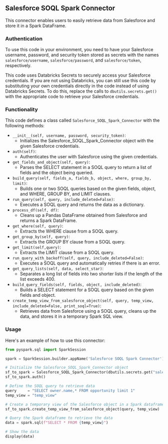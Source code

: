 ## Salesforce SOQL Spark Connector

This connector enables users to easily retrieve data from Salesforce and store it in a Spark DataFrame.

### Authentication

To use this code in your environment, you need to have your Salesforce username, password, and security token stored as secrets with the names `salesforce/username`, `salesforce/password`, and `salesforce/token`, respectively.

This code uses Databricks Secrets to securely access your Salesforce credentials. If you are not using Databricks, you can still use this code by substituting your own credentials directly in the code instead of using Databricks Secrets. To do this, replace the calls to `dbutils.secrets.get()` with the appropriate code to retrieve your Salesforce credentials.

### Functionality

This code defines a class called `Salesforce_SOQL_Spark_Connector` with the following methods:

- `__init__(self, username, password, security_token)`: 
  - Initializes the Salesforce_SOQL_Spark_Connector object with the given Salesforce credentials.
- `auth(self)`: 
  - Authenticates the user with Salesforce using the given credentials.
- `get_fields_and_object(self, query)`: 
  - Parses the SELECT statement in a SOQL query to return a list of fields and the object being queried.
- `build_query(self, fields_a, fields_b, object, where, group_by, limit)`: 
  - Builds one or two SOQL queries based on the given fields, object, and WHERE, GROUP BY, and LIMIT clauses.
- `run_query(self, query, include_deleted=False)`: 
  - Executes a SOQL query and returns the data as a dictionary.
- `process_df(self, df)`: 
  - Cleans up a Pandas DataFrame obtained from Salesforce and returns a Spark DataFrame.
- `get_where(self, query)`: 
  - Extracts the WHERE clause from a SOQL query.
- `get_group_by(self, query)`: 
  - Extracts the GROUP BY clause from a SOQL query.
- `get_limit(self,query)`: 
  - Extracts the LIMIT clause from a SOQL query.
- `run_query_with_backoff(self, query, include_deleted=False)`: 
  - Executes a SOQL query and automatically retries if there is an error.
- `get_query_lists(self, data, select_star)`: 
  - Separates a long list of fields into two shorter lists if the length of the list exceeds 400.
- `build_query_fields(self, fields, object, include_deleted)`: 
  - Builds a SELECT statement for a SOQL query based on the given fields and object.
- `create_temp_view_from_salesforce_object(self, query, temp_view, include_deleted=False, print_soql=True)`: 
  - Retrieves data from Salesforce using a SOQL query, cleans up the data, and stores it in a temporary Spark SQL view.

### Usage

Here's an example of how to use this connector:

```python
from pyspark.sql import SparkSession

spark = SparkSession.builder.appName('Salesforce SOQL Spark Connector').getOrCreate()

# Initialize the Salesforce_SOQL_Spark_Connector object
sf_to_spark = Salesforce_SOQL_Spark_Connector(dbutils.secrets.get("salesforce", "username"), dbutils.secrets.get("salesforce", "password"), dbutils.secrets.get("salesforce", "token"))
sf_to_spark.auth()

# Define the SOQL query to retrieve data
query     = "SELECT owner.name,* FROM opportunity limit 1"
temp_view = "temp_view"

# Create a temporary view of the Salesforce object in a Spark dataframe
sf_to_spark.create_temp_view_from_salesforce_object(query, temp_view)

# Query the Spark dataframe to retrieve the data
data = spark.sql(f"SELECT * FROM {temp_view}")

# Show the data
display(data)

